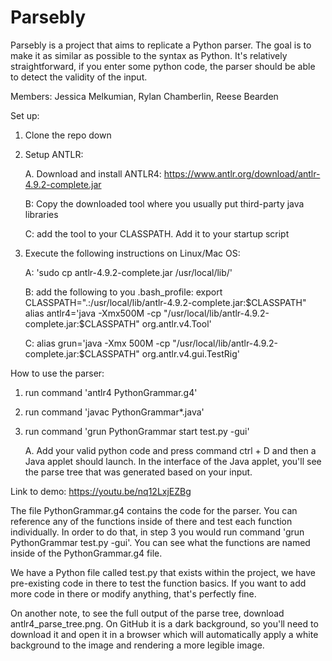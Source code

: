 # Parsebly
Parsebly is a project that aims to replicate a Python parser. The goal is to make it as similar as possible to the syntax as Python. It's relatively straightforward, if you enter some python code, the parser should be able to detect the validity of the input.

Members:
Jessica Melkumian,
Rylan Chamberlin,
Reese Bearden


Set up:
1. Clone the repo down
2. Setup ANTLR:


   A. Download and install ANTLR4: https://www.antlr.org/download/antlr-4.9.2-complete.jar
   
   B: Copy the downloaded tool where you usually put third-party java libraries
   
   C: add the tool to your CLASSPATH. Add it to your startup script
   
2. Execute the following instructions on Linux/Mac OS:


   A: 'sudo cp antlr-4.9.2-complete.jar /usr/local/lib/'
   
   B: add the following to you .bash_profile:
        export CLASSPATH=".:/usr/local/lib/antlr-4.9.2-complete.jar:$CLASSPATH"
        alias antlr4='java -Xmx500M -cp "/usr/local/lib/antlr-4.9.2-complete.jar:$CLASSPATH" org.antlr.v4.Tool'
        
   C: alias grun='java -Xmx 500M -cp "/usr/local/lib/antlr-4.9.2-complete.jar:$CLASSPATH" org.antlr.v4.gui.TestRig'
   


How to use the parser:
1. run command 'antlr4 PythonGrammar.g4'
2. run command 'javac PythonGrammar*.java'
3. run command 'grun PythonGrammar start test.py -gui'

   A. Add your valid python code and press command ctrl + D and then a Java applet should launch. In the interface of the Java applet, you'll see the parse tree that was generated based on your input.


Link to demo: https://youtu.be/nq12LxjEZBg


The file PythonGrammar.g4 contains the code for the parser. You can reference any of the functions inside of there and test each function individually. In order to do that, in step 3 you would run command 'grun PythonGrammar <function> test.py -gui'. You can see what the functions are named inside of the PythonGrammar.g4 file.

We have a Python file called test.py that exists within the project, we have pre-existing code in there to test the function basics. If you want to add more code in there or modify anything, that's perfectly fine.

On another note, to see the full output of the parse tree, download antlr4_parse_tree.png. On GitHub it is a dark background, so you'll need to download it and open it in a browser which will automatically apply a white background to the image and rendering a more legible image. 
   
